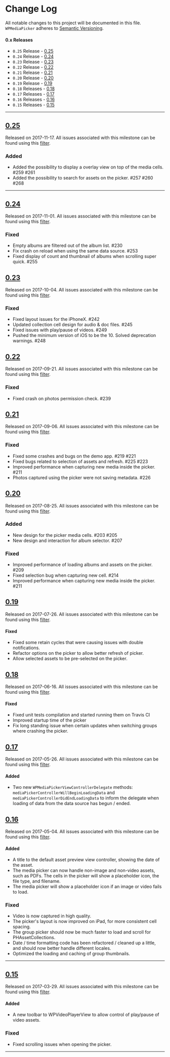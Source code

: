 # Change Log
All notable changes to this project will be documented in this file.
`WPMediaPicker` adheres to [Semantic Versioning](http://semver.org/).

#### 0.x Releases
- `0.25` Release  - [0.25](#25)
- `0.24` Release  - [0.24](#24)
- `0.23` Release  - [0.23](#23)
- `0.22` Release  - [0.22](#22)
- `0.21` Release  - [0.21](#21)
- `0.20` Release  - [0.20](#20)
- `0.19` Release  - [0.19](#19)
- `0.18` Releases - [0.18](#18)
- `0.17` Releases - [0.17](#17)
- `0.16` Releases - [0.16](#16)
- `0.15` Releases - [0.15](#15)

---
## [0.25](https://github.com/wordpress-mobile/MediaPicker-iOS/releases/tag/0.24)
Released on 2017-11-17. All issues associated with this milestone can be found using this
[filter](https://github.com/wordpress-mobile/MediaPicker-iOS/pulls?utf8=✓&q=is%3Apr%20is%3Aclosed%20milestone%3A0.25).

### Added
- Added the possibility to display a overlay view on top of the media cells. #259 #261
- Added the possibility to search for assets on the picker. #257 #260 #268

---
## [0.24](https://github.com/wordpress-mobile/MediaPicker-iOS/releases/tag/0.24)
Released on 2017-11-01. All issues associated with this milestone can be found using this
[filter](https://github.com/wordpress-mobile/MediaPicker-iOS/pulls?utf8=✓&q=is%3Apr%20is%3Aclosed%20milestone%3A0.24).

### Fixed
- Empty albums are filtered out of the album list. #230
- Fix crash on reload when using the same data source. #253
- Fixed display of count and thumbnail of albums when scrolling super quick. #255

## [0.23](https://github.com/wordpress-mobile/MediaPicker-iOS/releases/tag/0.23)
Released on 2017-10-04. All issues associated with this milestone can be found using this
[filter](https://github.com/wordpress-mobile/MediaPicker-iOS/pulls?utf8=✓&q=is%3Apr%20is%3Aclosed%20milestone%3A0.23).

### Fixed
- Fixed layout issues for the iPhoneX. #242
- Updated collection cell design for audio & doc files. #245
- Fixed issues with play/pause of videos. #249
- Pushed the minimum version of iOS to be the 10. Solved deprecation warnings. #248

## [0.22](https://github.com/wordpress-mobile/MediaPicker-iOS/releases/tag/0.22)
Released on 2017-09-21. All issues associated with this milestone can be found using this
[filter](https://github.com/wordpress-mobile/MediaPicker-iOS/pulls?utf8=✓&q=is%3Apr%20is%3Aclosed%20milestone%3A0.22).

### Fixed
- Fixed crash on photos permission check. #239

## [0.21](https://github.com/wordpress-mobile/MediaPicker-iOS/releases/tag/0.21)
Released on 2017-09-06. All issues associated with this milestone can be found using this
[filter](https://github.com/wordpress-mobile/MediaPicker-iOS/pulls?utf8=✓&q=is%3Apr%20is%3Aclosed%20milestone%3A0.21).

### Fixed
- Fixed some crashes and bugs on the demo app. #219 #221
- Fixed bugs related to selection of assets and refresh. #225 #223
- Improved performance when capturing new media inside the picker. #211
- Photos captured using the picker were not saving metadata. #226

## [0.20](https://github.com/wordpress-mobile/MediaPicker-iOS/releases/tag/0.20)
Released on 2017-08-25. All issues associated with this milestone can be found using this
[filter](https://github.com/wordpress-mobile/MediaPicker-iOS/pulls?utf8=✓&q=is%3Apr%20is%3Aclosed%20milestone%3A0.20).

### Added
- New design for the picker media cells. #203 #205
- New design and interaction for album selector. #207

### Fixed
- Improved performance of loading albums and assets on the picker. #209
- Fixed selection bug when capturing new cell. #214
- Improved performance when capturing new media inside the picker. #211

## [0.19](https://github.com/wordpress-mobile/MediaPicker-iOS/releases/tag/0.19)
Released on 2017-07-26. All issues associated with this milestone can be found using this
[filter](https://github.com/wordpress-mobile/MediaPicker-iOS/pulls?utf8=✓&q=is%3Apr%20is%3Aclosed%20milestone%3A0.19).

#### Fixed
- Fixed some retain cycles that were causing issues with double notifications.
- Refactor options on the picker to allow better refresh of picker.
- Allow selected assets to be pre-selected on the picker.

## [0.18](https://github.com/wordpress-mobile/MediaPicker-iOS/releases/tag/0.18)
Released on 2017-06-16. All issues associated with this milestone can be found using this
[filter](https://github.com/wordpress-mobile/MediaPicker-iOS/pulls?utf8=✓&q=is%3Apr%20is%3Aclosed%20milestone%3A0.18).

#### Fixed
- Fixed unit tests compilation and started running them on Travis CI
- Improved startup time of the picker
- Fix long  standing issue when certain updates when switching groups where crashing the picker.

## [0.17](https://github.com/wordpress-mobile/MediaPicker-iOS/releases/tag/0.17)
Released on 2017-05-26. All issues associated with this milestone can be found using this
[filter](https://github.com/wordpress-mobile/MediaPicker-iOS/pulls?utf8=✓&q=is%3Apr%20is%3Aclosed%20milestone%3A0.17).

#### Added
- Two new `WPMediaPickerViewControllerDelegate` methods: `mediaPickerControllerWillBeginLoadingData` and `mediaPickerControllerDidEndLoadingData` to inform the delegate when loading of data from the data source has begun / ended.

## [0.16](https://github.com/wordpress-mobile/MediaPicker-iOS/releases/tag/0.16)
Released on 2017-05-04. All issues associated with this milestone can be found using this
[filter](https://github.com/wordpress-mobile/MediaPicker-iOS/pulls?utf8=✓&q=is%3Apr%20is%3Aclosed%20milestone%3A0.16).

#### Added
- A title to the default asset preview view controller, showing the date of the asset.
- The media picker can now handle non-image and non-video assets, such as PDFs. The cells in the picker will show a placeholder icon, the file type, and filename.
- The media picker will show a placeholder icon if an image or video fails to load.

### Fixed
- Video is now captured in high quality.
- The picker's layout is now improved on iPad, for more consistent cell spacing.
- The group picker should now be much faster to load and scroll for PHAssetCollections.
- Date / time formatting code has been refactored / cleaned up a little, and should now better handle different locales.
- Optimized the loading and caching of group thumbnails.

---

## [0.15](https://github.com/wordpress-mobile/MediaPicker-iOS/releases/tag/0.15)
Released on 2017-03-29. All issues associated with this milestone can be found using this
[filter](https://github.com/wordpress-mobile/MediaPicker-iOS/issues?utf8=✓&q=milestone%3A0.15).

#### Added
- A new toolbar to WPVideoPlayerView to allow control of play/pause of video assets.

### Fixed
- Fixed scrolling issues when opening the picker.

---
